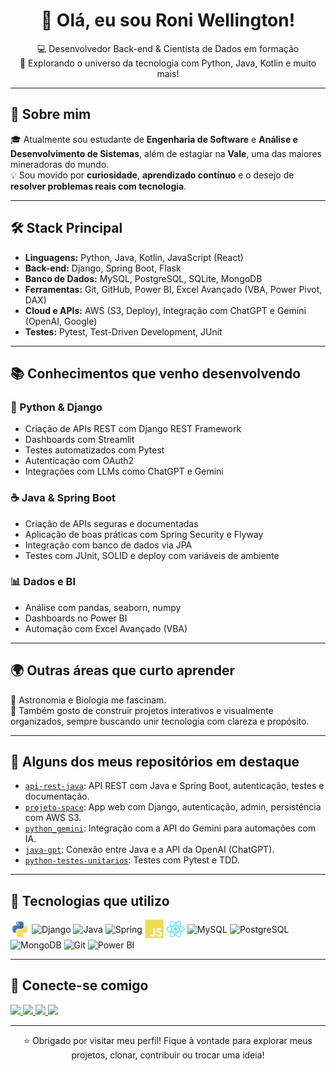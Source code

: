 <h1 align="center">👋 Olá, eu sou Roni Wellington!</h1>

<p align="center">
  💻 Desenvolvedor Back-end & Cientista de Dados em formação <br>
  🚀 Explorando o universo da tecnologia com Python, Java, Kotlin e muito mais!
</p>

---

## 🧠 Sobre mim

🎓 Atualmente sou estudante de **Engenharia de Software** e **Análise e Desenvolvimento de Sistemas**, além de estagiar na **Vale**, uma das maiores mineradoras do mundo.  
💡 Sou movido por **curiosidade**, **aprendizado contínuo** e o desejo de **resolver problemas reais com tecnologia**.

---

## 🛠️ Stack Principal

- **Linguagens:** Python, Java, Kotlin, JavaScript (React)
- **Back-end:** Django, Spring Boot, Flask
- **Banco de Dados:** MySQL, PostgreSQL, SQLite, MongoDB
- **Ferramentas:** Git, GitHub, Power BI, Excel Avançado (VBA, Power Pivot, DAX)
- **Cloud e APIs:** AWS (S3, Deploy), Integração com ChatGPT e Gemini (OpenAI, Google)
- **Testes:** Pytest, Test-Driven Development, JUnit

---

## 📚 Conhecimentos que venho desenvolvendo

### 🐍 Python & Django
- Criação de APIs REST com Django REST Framework
- Dashboards com Streamlit
- Testes automatizados com Pytest
- Autenticação com OAuth2
- Integrações com LLMs como ChatGPT e Gemini

### ☕ Java & Spring Boot
- Criação de APIs seguras e documentadas
- Aplicação de boas práticas com Spring Security e Flyway
- Integração com banco de dados via JPA
- Testes com JUnit, SOLID e deploy com variáveis de ambiente

### 📊 Dados e BI
- Análise com pandas, seaborn, numpy
- Dashboards no Power BI
- Automação com Excel Avançado (VBA)

---

## 🌍 Outras áreas que curto aprender

🔭 Astronomia e Biologia me fascinam.  
🎨 Também gosto de construir projetos interativos e visualmente organizados, sempre buscando unir tecnologia com clareza e propósito.

---

## 🚀 Alguns dos meus repositórios em destaque

- [`api-rest-java`](https://github.com/RoniWellinton/api-rest-java): API REST com Java e Spring Boot, autenticação, testes e documentação.
- [`projeto-space`](https://github.com/RoniWellinton/projeto-space): App web com Django, autenticação, admin, persistência com AWS S3.
- [`python_gemini`](https://github.com/RoniWellinton/python_gemini): Integração com a API do Gemini para automações com IA.
- [`java-gpt`](https://github.com/RoniWellinton/java-gpt): Conexão entre Java e a API da OpenAI (ChatGPT).
- [`python-testes-unitarios`](https://github.com/RoniWellinton/python-testes-unitarios): Testes com Pytest e TDD.

---

## 🧰 Tecnologias que utilizo

<div style="display: inline_block">
  <img align="center" alt="Python" height="30" src="https://raw.githubusercontent.com/devicons/devicon/master/icons/python/python-original.svg">
  <img align="center" alt="Django" height="30" src="https://cdn.worldvectorlogo.com/logos/django.svg">
  <img align="center" alt="Java" height="30" src="https://cdn.jsdelivr.net/gh/devicons/devicon/icons/java/java-original.svg">
  <img align="center" alt="Spring" height="30" src="https://cdn.jsdelivr.net/gh/devicons/devicon/icons/spring/spring-original.svg">
  <img align="center" alt="JavaScript" height="30" src="https://raw.githubusercontent.com/devicons/devicon/master/icons/javascript/javascript-plain.svg">
  <img align="center" alt="React" height="30" src="https://raw.githubusercontent.com/devicons/devicon/master/icons/react/react-original.svg">
  <img align="center" alt="MySQL" height="30" src="https://cdn.jsdelivr.net/gh/devicons/devicon/icons/mysql/mysql-original.svg">
  <img align="center" alt="PostgreSQL" height="30" src="https://cdn.jsdelivr.net/gh/devicons/devicon/icons/postgresql/postgresql-original.svg">
  <img align="center" alt="MongoDB" height="30" src="https://cdn.jsdelivr.net/gh/devicons/devicon/icons/mongodb/mongodb-original.svg">
  <img align="center" alt="Git" height="30" src="https://cdn.jsdelivr.net/gh/devicons/devicon/icons/git/git-original.svg">
  <img align="center" alt="Power BI" height="30" src="https://cdn.worldvectorlogo.com/logos/power-bi-1.svg">
</div>

---

## 📲 Conecte-se comigo

<div>
  <a href="https://www.youtube.com/@roni23wellington/playlists" target="_blank">
    <img src="https://img.shields.io/badge/Youtube-red?style=for-the-badge&logo=youtube&logoColor=white">
  </a>
  <a href="https://www.instagram.com/roniwellington/" target="_blank">
    <img src="https://img.shields.io/badge/Instagram-purple?style=for-the-badge&logo=instagram&logoColor=white">
  </a>
  <a href="mailto:roniwellington@gmail.com" target="_blank">
    <img src="https://img.shields.io/badge/Gmail-darkred?style=for-the-badge&logo=gmail&logoColor=white">
  </a>
  <a href="https://www.linkedin.com/in/roniwellington" target="_blank">
    <img src="https://img.shields.io/badge/LinkedIn-blue?style=for-the-badge&logo=linkedin&logoColor=white">
  </a>
</div>

---

<p align="center">
  ⭐ Obrigado por visitar meu perfil! Fique à vontade para explorar meus projetos, clonar, contribuir ou trocar uma ideia!
</p>

